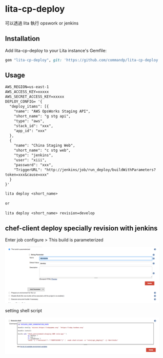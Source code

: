 # lita-cp-deploy

可以透過 lita 執行 opswork or jenkins

## Installation

Add lita-cp-deploy to your Lita instance's Gemfile:

``` ruby
gem "lita-cp-deploy", git: 'https://github.com/commandp/lita-cp-deploy.git'
```

## Usage

```
AWS_REGION=us-east-1
AWS_ACCESS_KEY=xxxxx
AWS_SECRET_ACCESS_KEY=xxxxx
DEPLOY_CONFIG= '{
  "deploy_itams": [{
    "name": "AWS OpsWorks Staging API",
    "short_name": "g stg api", 
    "type": "aws", 
    "stack_id": "xxx",
    "app_id": "xxx"
  }, 
  {
    "name": "China Staging Web",
    "short_name": "c stg web", 
    "type": "jenkins", 
    "user": "xiii", 
    "password": "xxx",
    "TriggerURL": "http://jenkins/job/run_deploy/buildWithParameters?token=xxx&cause=xxx"
  } 
}'
```

```
lita deploy <short_name>

or

lita deploy <short_name> revision=develop
```

## chef-client deploy specially revision with jenkins

Enter job configure > This build is parameterized

![jenkins_parameterized](docs/jenkins_parameterized.png?raw=true "Title")

setting shell script

![jenkins_parameterized_2](docs/jenkins_parameterized_2.png?raw=true "Title")
